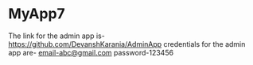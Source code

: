 # MyApp7
The link for the admin app is-
https://github.com/DevanshKarania/AdminApp
credentials for the admin app are-
email-abc@gmail.com
password-123456
